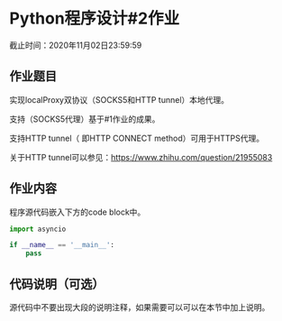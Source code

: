 # Python程序设计#2作业

截止时间：2020年11月02日23:59:59

## 作业题目

实现localProxy双协议（SOCKS5和HTTP tunnel）本地代理。

支持（SOCKS5代理）基于#1作业的成果。

支持HTTP tunnel（ 即HTTP CONNECT method）可用于HTTPS代理。

关于HTTP tunnel可以参见：https://www.zhihu.com/question/21955083

## 作业内容

程序源代码嵌入下方的code block中。

```python
import asyncio

if __name__ == '__main__':
    pass
```

## 代码说明（可选）

源代码中不要出现大段的说明注释，如果需要可以可以在本节中加上说明。